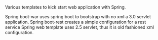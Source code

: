 Various templates to kick start web application with Spring. 

Spring boot-war uses spring boot to bootstrap with no xml a 3.0 servlet application. 
Spring boot-rest creates a simple configuration for a rest service
Spring web template uses 2.5 servlet, thus it is old fashioned xml configuration. 
